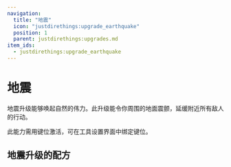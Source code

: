 ```yaml
---
navigation:
  title: "地震"
  icon: "justdirethings:upgrade_earthquake"
  position: 1
  parent: justdirethings:upgrades.md
item_ids:
  - justdirethings:upgrade_earthquake
---
```


# 地震

地震升级能够唤起自然的伟力。此升级能令你周围的地面震颤，延缓附近所有敌人的行动。

此能力需用键位激活，可在工具设置界面中绑定键位。

## 地震升级的配方



<Recipe id="justdirethings:upgrade_earthquake" />

